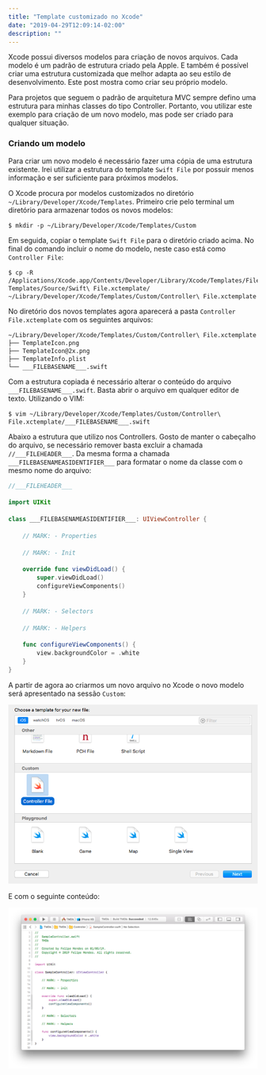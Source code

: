 ```yaml
---
title: "Template customizado no Xcode"
date: "2019-04-29T12:09:14-02:00"
description: ""
---
```


Xcode possui diversos modelos para criação de novos arquivos. Cada modelo é um padrão de estrutura criado pela Apple. E também é possível criar uma estrutura customizada que melhor adapta ao seu estilo de desenvolvimento. Este post mostra como criar seu próprio modelo.

Para projetos que seguem o padrão de arquitetura MVC sempre defino uma estrutura para minhas classes do tipo Controller. Portanto, vou utilizar este exemplo para criação de um novo modelo, mas pode ser criado para qualquer situação.

### Criando um modelo

Para criar um novo modelo é necessário fazer uma cópia de uma estrutura existente. Irei utilizar a estrutura do template `Swift File` por possuir menos informação e ser suficiente para próximos modelos.

O Xcode procura por modelos customizados no diretório `~/Library/Developer/Xcode/Templates`. Primeiro crie pelo terminal um diretório para armazenar todos os novos modelos:
```
$ mkdir -p ~/Library/Developer/Xcode/Templates/Custom
```

Em seguida, copiar o template `Swift File` para o diretório criado acima. No final do comando incluir o nome do modelo, neste caso está como `Controller File`:
```
$ cp -R /Applications/Xcode.app/Contents/Developer/Library/Xcode/Templates/File\ Templates/Source/Swift\ File.xctemplate/ ~/Library/Developer/Xcode/Templates/Custom/Controller\ File.xctemplate
```

No diretório dos novos templates agora aparecerá a pasta `Controller File.xctemplate` com os seguintes arquivos:
```
~/Library/Developer/Xcode/Templates/Custom/Controller\ File.xctemplate
├── TemplateIcon.png
├── TemplateIcon@2x.png
├── TemplateInfo.plist
└── ___FILEBASENAME___.swift
```

Com a estrutura copiada é necessário alterar o conteúdo do arquivo `___FILEBASENAME___.swift`. Basta abrir o arquivo em qualquer editor de texto. Utilizando o VIM:
```
$ vim ~/Library/Developer/Xcode/Templates/Custom/Controller\ File.xctemplate/___FILEBASENAME___.swift
```

Abaixo a estrutura que utilizo nos Controllers. Gosto de manter o cabeçalho do arquivo, se necessário remover basta excluir a chamada `//___FILEHEADER___`. Da mesma forma a chamada `___FILEBASENAMEASIDENTIFIER___` para formatar o nome da classe com o mesmo nome do arquivo:
```swift
//___FILEHEADER___

import UIKit

class ___FILEBASENAMEASIDENTIFIER___: UIViewController {

    // MARK: - Properties

    // MARK: - Init

    override func viewDidLoad() {
        super.viewDidLoad()
        configureViewComponents()
    }

    // MARK: - Selectors

    // MARK: - Helpers

    func configureViewComponents() {
        view.backgroundColor = .white
    }
}
```

A partir de agora ao criarmos um novo arquivo no Xcode o novo modelo será apresentado na sessão `Custom`:

![Template customizado no Xcode](../assets/xcode-templates-customizados/xcode-templates-customizados.png)

E com o seguinte conteúdo:

![Conteúdo Template customizado](../assets/xcode-templates-customizados/conteudo-template-customizado.png)
